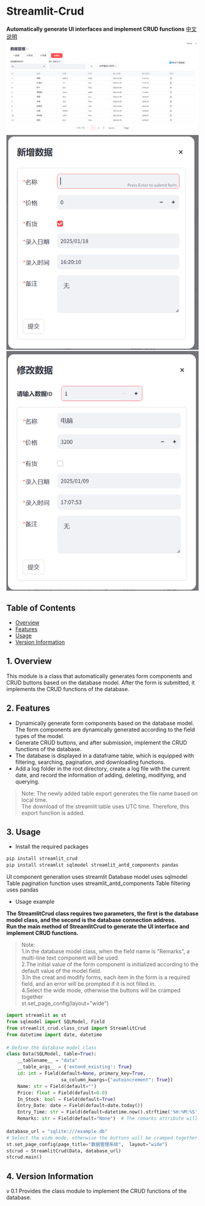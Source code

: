 # Streamlit-Crud

**Automatically generate UI interfaces and implement CRUD functions**
[中文说明](README-zh.md)
![CRUD主界面](home.png)\
![新增表单](creat.png)\
![修改表单](modify.png)

## Table of Contents
* [Overview](README.md##1.Overview)
* [Features](README.md##2.Features)
* [Usage](README.md##3.Usage)
* [Version Information](README.md##4.VersionInformation)

## 1. Overview
This module is a class that automatically generates form components and CRUD buttons based on the database model. After the form is submitted, it implements the CRUD functions of the database.
## 2. Features
- Dynamically generate form components based on the database model.\
The form components are dynamically generated according to the field types of the model.
- Generate CRUD buttons, and after submission, implement the CRUD functions of the database.
- The database is displayed in a dataframe table, which is equipped with filtering, searching, pagination, and downloading functions.
- Add a log folder in the root directory, create a log file with the current date, and record the information of adding, deleting, modifying, and querying.
>Note: The newly added table export generates the file name based on local time.\
>The download of the streamlit table uses UTC time. Therefore, this export function is added.

## 3. Usage
- Install the required packages
```Python
pip install streamlit_crud
pip install streamlit sqlmodel streamlit_antd_components pandas
```
UI component generation uses streamlit
Database model uses sqlmodel
Table pagination function uses streamlit_antd_components
Table filtering uses pandas
- Usage example

**The StreamlitCrud class requires two parameters, the first is the database model class, and the second is the database connection address.**\
**Run the main method of StreamlitCrud to generate the UI interface and implement CRUD functions.**

>Note:\
>1.In the database model class, when the field name is "Remarks", a multi-line text component will be used.\
>2.The initial value of the form component is initialized according to the default value of the model field.\
>3.In the creat and modify forms, each item in the form is a required field, and an error will be prompted if it is not filled in.\
>4.Select the wide mode, otherwise the buttons will be cramped together\
> st.set_page_config(layout="wide")

```Python
import streamlit as st
from sqlmodel import SQLModel, Field
from streamlit_crud.class_crud import StreamlitCrud
from datetime import date, datetime

# Define the database model class
class Data(SQLModel, table=True):
    __tablename__ = "data"
    __table_args__ = {'extend_existing': True}
    id: int = Field(default=None, primary_key=True,
                    sa_column_kwargs={"autoincrement": True})
    Name: str = Field(default="")
    Price: float = Field(default=0.0)
    In_Stock: bool = Field(default=True)
    Entry_Date: date = Field(default=date.today())
    Entry_Time: str = Field(default=datetime.now().strftime('%H:%M:%S'))
    Remarks: str = Field(default="None")  # The remarks attribute will use a multi-line text component

database_url = "sqlite:///example.db"
# Select the wide mode, otherwise the buttons will be cramped together.
st.set_page_config(page_title="数据管理系统",  layout="wide")
stcrud = StreamlitCrud(Data, database_url)
stcrud.main()
```
## 4. Version Information
v 0.1
Provides the class module to implement the CRUD functions of the database.
